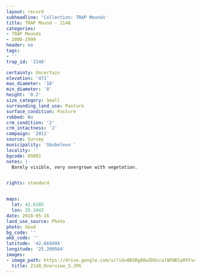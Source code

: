 ```yaml
---
layout: record
subheadline: 'Collection: TRAP Mounds'
title: TRAP Mound - 2148
categories:
- TRAP Mounds
- 2000-2999
header: no
tags:
- ''
trap_id: '2148'

certainty: Uncertain
elevation: '471'
max_diameter: '10'
min_diameter: '8'
height: '0.2'
size_category: Small
surrounding_land_use: Pasture
surface_condition: Pasture
robbed: No
crm_condition: '2'
crm_intactness: '2'
campaign: '2011'
source: Survey
municipality: 'Skobelevo '
locality: ''
bgcode: DS001
notes: |-
  Barely visible, very overgrown with vegetation.


rights: standard


maps:
  lat: 42.6285
  lon: 25.2442
date: 2018-05-16
land_use_source: Photo
photo: Good
bg_code: ''
akb_code: ''
latitude: '42.669494'
longitude: '25.209564'
images:
- image_path: https://drive.google.com/uc?id=0B3Rg88wZDQscalNFWDlpRFFveVU
  title: 2148_Overview_S.JPG
---
```

